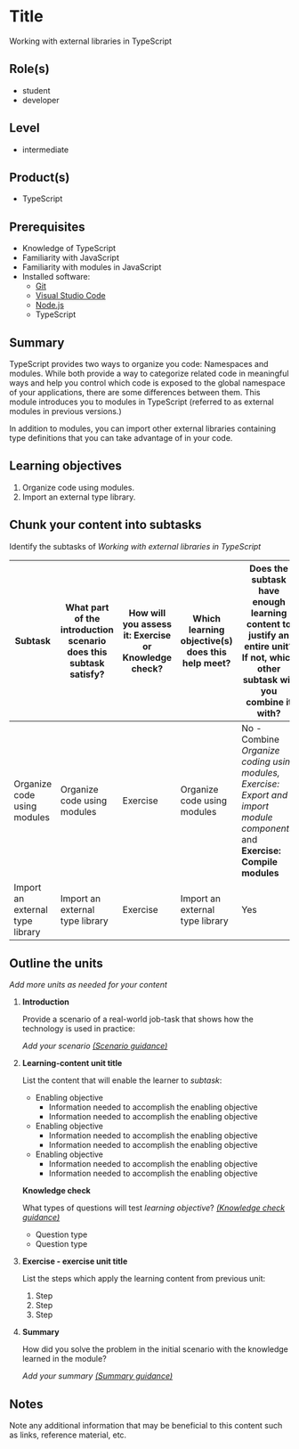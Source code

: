 # Title

Working with external libraries in TypeScript

## Role(s)

- student
- developer

## Level

- intermediate

## Product(s)

- TypeScript

## Prerequisites

- Knowledge of TypeScript
- Familiarity with JavaScript
- Familiarity with modules in JavaScript
- Installed software:
  - [Git](https://git-scm.com/)
  - [Visual Studio Code](https://code.visualstudio.com)
  - [Node.js](https://nodejs.org/)
  - TypeScript

## Summary

TypeScript provides two ways to organize you code: Namespaces and modules. While both provide a way to categorize related code in meaningful ways and help you control which code is exposed to the global namespace of your applications, there are some differences between them. This module introduces you to modules in TypeScript (referred to as external modules in previous versions.) 

In addition to modules, you can import other external libraries containing type definitions that you can take advantage of in your code.

## Learning objectives

1. Organize code using modules.
1. Import an external type library.

## Chunk your content into subtasks

Identify the subtasks of *Working with external libraries in TypeScript*

| Subtask | What part of the introduction scenario does this subtask satisfy? | How will you assess it: **Exercise or Knowledge check**? | Which learning objective(s) does this help meet? | Does the subtask have enough learning content to justify an entire unit? If not, which other subtask will you combine it with? |
| ---- | ---- | ---- | ---- | ---- |
| Organize code using modules | Organize code using modules | Exercise | Organize code using modules | No - Combine **Organize coding using modules*, *Exercise: Export and import module components**, and **Exercise: Compile modules** |
| Import an external type library | Import an external type library | Exercise | Import an external type library | Yes |

## Outline the units

*Add more units as needed for your content*

1. **Introduction**

    Provide a scenario of a real-world job-task that shows how the technology is used in practice:

    *Add your scenario [(Scenario guidance)](https://review.docs.microsoft.com/en-us/learn-docs/docs/id-guidance-scenarios)*

1. **Learning-content unit title**

    List the content that will enable the learner to *subtask*:

    - Enabling objective
        - Information needed to accomplish the enabling objective
        - Information needed to accomplish the enabling objective
    - Enabling objective
        - Information needed to accomplish the enabling objective
        - Information needed to accomplish the enabling objective
    - Enabling objective
        - Information needed to accomplish the enabling objective
        - Information needed to accomplish the enabling objective

    **Knowledge check**

    What types of questions will test *learning objective*? *[(Knowledge check guidance)](https://review.docs.microsoft.com/en-us/learn-docs/docs/id-guidance-knowledge-check)*

    - Question type
    - Question type

1. **Exercise - exercise unit title**

    List the steps which apply the learning content from previous unit:

    1. Step
    1. Step
    1. Step

1. **Summary**

    How did you solve the problem in the initial scenario with the knowledge learned in the module? 
    
    *Add your summary [(Summary guidance)](https://review.docs.microsoft.com/en-us/learn-docs/docs/id-guidance-module-summary-unit)*

## Notes

Note any additional information that may be beneficial to this content such as links, reference material, etc.
